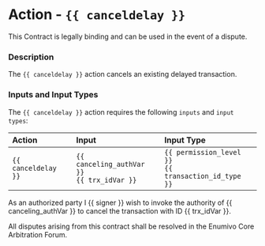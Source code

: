 # Action - `{{ canceldelay }}`

This Contract is legally binding and can be used in the event of a dispute. 

### Description

The `{{ canceldelay }}` action cancels an existing delayed transaction.

### Inputs and Input Types

The `{{ canceldelay }}` action requires the following `inputs` and `input types`:

| Action | Input | Input Type |
|:--|:--|:--|
| `{{ canceldelay }}` | `{{ canceling_authVar }}`<br/>`{{ trx_idVar }}` | `{{ permission_level }}`<br/>`{{ transaction_id_type }}` |

As an authorized party I {{ signer }} wish to invoke the authority of {{ canceling_authVar }} to cancel the transaction with ID {{ trx_idVar }}.

All disputes arising from this contract shall be resolved in the Enumivo Core Arbitration Forum. 
